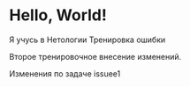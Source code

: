 # Hello, World!
Я учусь в Нетологии
Тренировка ошибки

Второе тренировочное внесение изменений.

Изменения по задаче issuee1
